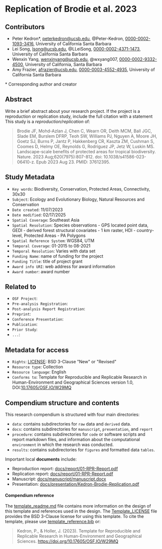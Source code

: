 # Replication of Brodie et al. 2023

## Contributors

- Peter Kedron\*, peterkedron@ucsb.edu, @Peter-Kedron, [0000-0002-1093-3416](https://orcid.org/0000-0002-1093-3416), University of California Santa Barbara
- Lei Song, lsong@ucsb.edu, @LLeiSong, [0000-0002-4371-1473](https://orcid.org/0000-0002-4371-1473), University of California Santa Barbara
- Wenxin Yang, wenxinyang@ucsb.edu, @wxyang007, [0000-0002-9332-4500](https://orcid.org/my-orcid?orcid=0000-0002-9332-4500), University of California, Santa Barbara
- Amy Frazier, afrazier@ucsb.edu, [0000-0003-4552-4935](https://orcid.org/0000-0003-4552-4935), University of California Santa Barbara

\* Corresponding author and creator

## Abstract

Write a brief abstract about your research project.
If the project is a reproduction or replication study, include the full citation with a statement
This study is a *reproduction/replication* of:

> Brodie JF, Mohd-Azlan J, Chen C, Wearn OR, Deith MCM, Ball JGC, Slade EM, Burslem DFRP, Teoh SW, Williams PJ, Nguyen A, Moore JH, Goetz SJ, Burns P, Jantz P, Hakkenberg CR, Kaszta ZM, Cushman S, Coomes D, Helmy OE, Reynolds G, Rodríguez JP, Jetz W, Luskin MS. Landscape-scale benefits of protected areas for tropical biodiversity. Nature. 2023 Aug;620(7975):807-812. doi: 10.1038/s41586-023-06410-z. Epub 2023 Aug 23. PMID: 37612395.

## Study Metadata

- `Key words`: Biodiversity, Conservation, Protected Areas, Connectivity, 30x30
- `Subject`:  Ecology and Evolutionary Biology, Natural Resources and Conservation
- `Date created`: 11/07/2023
- `Date modified`: 02/17/2025
- `Spatial Coverage`: Southeast Asia
- `Spatial Resolution`: Species observations - GPS located point data, GEDI - derived forest structural
covariates - 1 km raster, HDI - country-level, Protected Areas - PA Polygons
- `Spatial Reference System`: WGS84, UTM
- `Temporal Coverage`: 01-2015 to 08-2021
- `Temporal Resolution`: Varies with data set
- `Funding Name`: name of funding for the project
- `Funding Title`: title of project grant
- `Award info URI`: web address for award information
- `Award number`: award number

## Related to

- `OSF Project`:
- `Pre-analysis Registration`:
- `Post-analysis Report Registration`:
- `Preprint`:
- `Conference Presentation`:
- `Publication`:
- `Prior Study`:
- `...`:

## Metadata for access

- `Rights`: [LICENSE](LICENSE): BSD 3-Clause "New" or "Revised"
- `Resource type`: Collection
- `Resource language`: English
- `Conforms to`: Template for Reproducible and Replicable Research in Human-Environment and Geographical Sciences version 1.0, DOI:[10.17605/OSF.IO/W29MQ](https://doi.org/10.17605/OSF.IO/W29MQ)

## Compendium structure and contents

This research compendium is structured with four main directories:

- `data`: contains subdirectories for `raw` data and `derived` data.
- `docs`: contains subdirectories for `manuscript`, `presentation`, and `report`
- `procedure`: contains subdirectories for `code` or software scripts and report markdown files, and information about the computational `environment` in which the research was conducted.
- `results`: contains subdirectories for `figures` and formatted data `tables`.

Important local **documents** include:
- Reproduction report: [docs/report/01-RPR-Report.pdf](docs/report/01-RPR-Report.pdf)
- Replication report: [docs/report/01-RPR-Report.pdf](docs/report/RPL-Report.pdf)
- Manuscript: [docs/manuscript/manuscript.docx](docs/manuscript/manuscript.docx)
- Presentation: [docs/presentation/Kedron-Brodie-Replication.pdf](docs/presentation/Kedron-Brodie-Replication.pdf)

#### Compendium reference

The [template_readme.md](https://github.com/HEGSRR/HEGSRR-Template/blob/main/template_readme.md) file contains more information on the design of this template and references used in the design.
The [Template_LICENSE](https://github.com/HEGSRR/HEGSRR-Template/blob/main/Template_LICENSE) file provides the BSD 3-Clause license for using this template.
To cite the template, please use [template_reference.bib](https://github.com/HEGSRR/HEGSRR-Template/blob/main/template_reference.bib) or:
> Kedron, P., & Holler, J. (2023). Template for Reproducible and Replicable Research in Human-Environment and Geographical Sciences. https://doi.org/10.17605/OSF.IO/W29MQ
